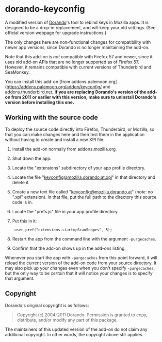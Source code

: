 # dorando-keyconfig

A modified version of [Dorando](http://mozilla.dorando.at/readme.html)'s tool to rebind keys in Mozilla apps. It is designed to be a drop-in replacement, and will keep your old settings. (See official version webpage for upgrade instructions.)

The only changes here are non-functional changes for compatibility with newer app versions, since Dorando is no longer maintaining the add-on.

Note that this add-on is _not_ compatible with Firefox 57 and newer, since it uses old add-on APIs that are no longer supported as of Firefox 57. However, it remains compatible with current versions of Thunderbird and SeaMonkey.

You can install this add-on [from addons.palemoon.org](https://addons.palemoon.org/addon/keyconfig/ and [addons.thunderbird.net](https://addons.thunderbird.net/de/thunderbird/addon/dorando-keyconfig). **If you are replacing Dorando's version of the add-on from 2011 or earlier with this version, make sure to uninstall Dorando's version before installing this one.**

## Working with the source code

To deploy the source code directly into Firefox, Thunderbird, or Mozilla, so that you can make changes here and then test them in the application without having to create and install a new XPI file:

1. Install the add-on normally from addons.mozilla.org.

2. Shut down the app.

3. Locate the "extensions" subdirectory of your app profile directory.

4. Locate the file "keyconfig@mozilla.dorando.at.xpi" in that directory and delete it.

5. Create a new text file called "keyconfig@mozilla.dorando.at" (note: no ".xpi" extension). In that file, put the full path to the directory this source code is in.

6. Locate the "prefs.js" file in your app profile directory.

7. Put this in it:

        user_pref("extensions.startupScanScopes", 5);

8. Restart the app from the command line with the argument `-purgecaches`.

9. Confirm that the add-on shows up in the add-ons listing.

Whenever you start the app with `-purgecaches` from this point forward, it will reload the current version of the add-on code from your source directory. It may also pick up your changes even when you don't specify `-purgecaches`, but the only way to be _certain_ that it will notice your changes is to specify that argument.

## Copyright

Dorando's original copyright is as follows:

>Copyright (c)  2004-2011  Dorando.
>Permission is granted to copy, distribute, and/or modify any part of this package.

The maintainers of this updated version of the add-on do not claim any additional copyright. In other words, the copyright above still applies.

